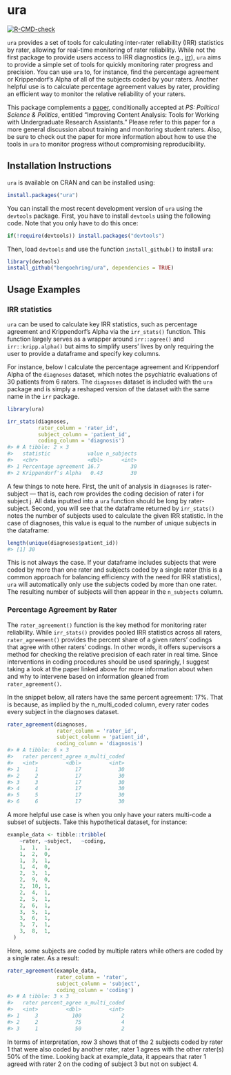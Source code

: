 
<!-- README.md is generated from README.Rmd. Please edit that file -->

# ura

<!-- badges: start -->

[![R-CMD-check](https://github.com/bengoehring/ura/actions/workflows/R-CMD-check.yaml/badge.svg)](https://github.com/bengoehring/ura/actions/workflows/R-CMD-check.yaml)
<!-- badges: end -->

`ura` provides a set of tools for calculating inter-rater reliability
(IRR) statistics by rater, allowing for real-time monitoring of rater
reliability. While not the first package to provide users access to IRR
diagnostics (e.g., [irr](https://cran.r-project.org/package=irr)), `ura`
aims to provide a simple set of tools for quickly monitoring rater
progress and precision. You can use `ura` to, for instance, find the
percentage agreement or Krippendorf’s Alpha of all of the subjects coded
by your raters. Another helpful use is to calculate percentage agreement
values by rater, providing an efficient way to monitor the relative
reliability of your raters.

This package complements a
[paper](https://bengoehring.github.io/files/ps-paper-anon-word-ca.docx),
conditionally accepted at *PS: Political Science & Politics*, entitled
“Improving Content Analysis: Tools for Working with Undergraduate
Research Assistants.” Please refer to this paper for a more general
discussion about training and monitoring student raters. Also, be sure
to check out the paper for more information about how to use the tools
in `ura` to monitor progress without compromising reproducibility.

## Installation Instructions

`ura` is available on CRAN and can be installed using:

``` r
install.packages("ura")
```

You can install the most recent development version of `ura` using the
`devtools` package. First, you have to install `devtools` using the
following code. Note that you only have to do this once:

``` r
if(!require(devtools)) install.packages("devtools")
```

Then, load `devtools` and use the function `install_github()` to install
`ura`:

``` r
library(devtools)
install_github("bengoehring/ura", dependencies = TRUE)
```

## Usage Examples

### IRR statistics

`ura` can be used to calculate key IRR statistics, such as percentage
agreement and Krippendorf’s Alpha via the `irr_stats()` function. This
function largely serves as a wrapper around `irr::agree()` and
`irr::kripp.alpha()` but aims to simplify users’ lives by only requiring
the user to provide a dataframe and specify key columns.

For instance, below I calculate the percentage agreement and Krippendorf
Alpha of the `diagnoses` dataset, which notes the psychiatric
evaluations of 30 patients from 6 raters. The `diagnoses` dataset is
included with the `ura` package and is simply a reshaped version of the
dataset with the same name in the `irr` package.

``` r
library(ura)

irr_stats(diagnoses,
          rater_column = 'rater_id',
          subject_column = 'patient_id',
          coding_column = 'diagnosis')
#> # A tibble: 2 × 3
#>   statistic            value n_subjects
#>   <chr>                <dbl>      <int>
#> 1 Percentage agreement 16.7          30
#> 2 Krippendorf's Alpha   0.43         30
```

A few things to note here. First, the unit of analysis in `diagnoses` is
rater-subject — that is, each row provides the coding decision of rater
i for subject j. All data inputted into a `ura` function should be long
by rater-subject. Second, you will see that the dataframe returned by
`irr_stats()` notes the number of subjects used to calculate the given
IRR statistic. In the case of diagnoses, this value is equal to the
number of unique subjects in the dataframe:

``` r
length(unique(diagnoses$patient_id))
#> [1] 30
```

This is not always the case. If your dataframe includes subjects that
were coded by more than one rater and subjects coded by a single rater
(this is a common approach for balancing efficiency with the need for
IRR statistics), `ura` will automatically only use the subjects coded by
more than one rater. The resulting number of subjects will then appear
in the `n_subjects` column.

### Percentage Agreement by Rater

The `rater_agreement()` function is the key method for monitoring rater
reliability. While `irr_stats()` provides pooled IRR statistics across
all raters, `rater_agreement()` provides the percent share of a given
raters’ codings that agree with other raters’ codings. In other words,
it offers supervisors a method for checking the relative precision of
each rater in real time. Since interventions in coding procedures should
be used sparingly, I suggest taking a look at the paper linked above for
more information about when and why to intervene based on information
gleaned from `rater_agreement()`.

In the snippet below, all raters have the same percent agreement: 17%.
That is because, as implied by the n_multi_coded column, every rater
codes every subject in the diagnoses dataset.

``` r
rater_agreement(diagnoses,
                rater_column = 'rater_id',
                subject_column = 'patient_id',
                coding_column = 'diagnosis')
#> # A tibble: 6 × 3
#>   rater percent_agree n_multi_coded
#>   <int>         <dbl>         <int>
#> 1     1            17            30
#> 2     2            17            30
#> 3     3            17            30
#> 4     4            17            30
#> 5     5            17            30
#> 6     6            17            30
```

A more helpful use case is when you only have your raters multi-code a
subset of subjects. Take this hypothetical dataset, for instance:

``` r
example_data <- tibble::tribble(
    ~rater, ~subject,   ~coding,
    1,  1,  1,
    1,  2,  0,
    1,  3,  1,
    1,  4,  0,
    2,  3,  1,
    2,  9,  0,
    2,  10, 1,
    2,  4,  1,
    2,  5,  1,
    2,  6,  1,
    3,  5,  1,
    3,  6,  1,
    3,  7,  1,
    3,  8,  1,
  )
```

Here, some subjects are coded by multiple raters while others are coded
by a single rater. As a result:

``` r
rater_agreement(example_data,
                rater_column = 'rater',
                subject_column = 'subject',
                coding_column = 'coding')
#> # A tibble: 3 × 3
#>   rater percent_agree n_multi_coded
#>   <int>         <dbl>         <int>
#> 1     3           100             2
#> 2     2            75             4
#> 3     1            50             2
```

In terms of interpretation, row 3 shows that of the 2 subjects coded by
rater 1 that were also coded by another rater, rater 1 agrees with the
other rater(s) 50% of the time. Looking back at example_data, it appears
that rater 1 agreed with rater 2 on the coding of subject 3 but not on
subject 4.
